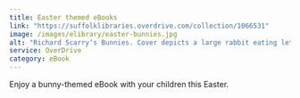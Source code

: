 ```yaml
---
title: Easter themed eBooks
link: "https://suffolklibraries.overdrive.com/collection/1066531"
image: /images/elibrary/easter-bunnies.jpg
alt: "Richard Scarry‘s Bunnies. Cover depicts a large rabbit eating lettuce."
service: OverDrive
category: eBook
---
```


Enjoy a bunny-themed eBook with your children this Easter.
